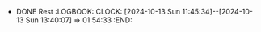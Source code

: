 - DONE Rest
  :LOGBOOK:
  CLOCK: [2024-10-13 Sun 11:45:34]--[2024-10-13 Sun 13:40:07] =>  01:54:33
  :END: